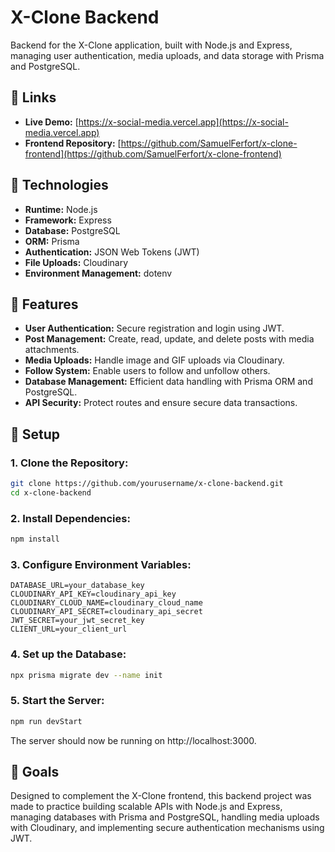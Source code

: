 # X-Clone Backend

Backend for the X-Clone application, built with Node.js and Express, managing user authentication, media uploads, and data storage with Prisma and PostgreSQL.

## 🔗 Links

- **Live Demo:** [https://x-social-media.vercel.app](https://x-social-media.vercel.app)
- **Frontend Repository:** [https://github.com/SamuelFerfort/x-clone-frontend](https://github.com/SamuelFerfort/x-clone-frontend)

## 🚀 Technologies

- **Runtime:** Node.js
- **Framework:** Express
- **Database:** PostgreSQL
- **ORM:** Prisma
- **Authentication:** JSON Web Tokens (JWT)
- **File Uploads:** Cloudinary
- **Environment Management:** dotenv

## 🌟 Features

- **User Authentication:** Secure registration and login using JWT.
- **Post Management:** Create, read, update, and delete posts with media attachments.
- **Media Uploads:** Handle image and GIF uploads via Cloudinary.
- **Follow System:** Enable users to follow and unfollow others.
- **Database Management:** Efficient data handling with Prisma ORM and PostgreSQL.
- **API Security:** Protect routes and ensure secure data transactions.

## 🔧 Setup

### 1. **Clone the Repository:**

```bash
git clone https://github.com/yourusername/x-clone-backend.git
cd x-clone-backend
```

### 2. **Install Dependencies:**

```bash
npm install
```

### 3. **Configure Environment Variables:**

```
DATABASE_URL=your_database_key
CLOUDINARY_API_KEY=cloudinary_api_key
CLOUDINARY_CLOUD_NAME=cloudinary_cloud_name
CLOUDINARY_API_SECRET=cloudinary_api_secret
JWT_SECRET=your_jwt_secret_key
CLIENT_URL=your_client_url
```

### 4. **Set up the Database:**

```bash
npx prisma migrate dev --name init
```

### 5. **Start the Server:**

```bash
npm run devStart
```

The server should now be running on http://localhost:3000.

## 🎯 Goals

Designed to complement the X-Clone frontend, this backend project was made to practice building scalable APIs with Node.js and Express, managing databases with Prisma and PostgreSQL, handling media uploads with Cloudinary, and implementing secure authentication mechanisms using JWT.
